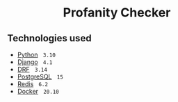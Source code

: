 <h1 align="center">Profanity Checker</h1>

## Technologies used
- [Python](https://www.python.org) &nbsp; `3.10`
- [Django](https://www.djangoproject.com) &nbsp; `4.1`
- [DRF](https://www.django-rest-framework.org) &nbsp; `3.14`
- [PostgreSQL](https://www.postgresql.org) &nbsp; `15`
- [Redis](https://redis.io) &nbsp; `6.2`
- [Docker](https://www.docker.com) &nbsp; `20.10`
